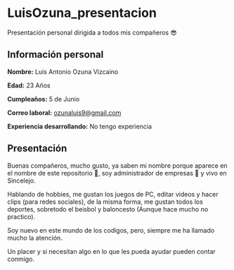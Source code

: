 # LuisOzuna_presentacion
Presentación personal dirigida a todos mis compañeros 😎

## Información personal
**Nombre:** Luis Antonio Ozuna Vizcaino

**Edad:** 23 Años

**Cumpleaños:** 5 de Junio

**Correo laboral:** ozunaluis9@gmail.com

**Experiencia desarrollando:** No tengo experiencia 

## Presentación
Buenas compañeros, mucho gusto, ya saben mi nombre porque aparece en el nombre de este repositorio 🤣, soy administrador de empresas 💼 y vivo en Sincelejo.

Hablando de hobbies, me gustan los juegos de PC, editar videos y hacer clips (para redes sociales), de la misma forma, me gustan todos los deportes, sobretodo el beisbol y baloncesto (Aunque hace mucho no practico).

Soy nuevo en este mundo de los codigos, pero, siempre me ha llamado mucho la atención.

Un placer y si necesitan algo en lo que les pueda ayudar pueden contar conmigo.